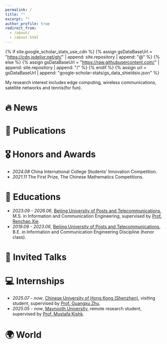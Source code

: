 ```yaml
---
permalink: /
title: ""
excerpt: ""
author_profile: true
redirect_from: 
  - /about/
  - /about.html
---
```


{% if site.google_scholar_stats_use_cdn %}
{% assign gsDataBaseUrl = "https://cdn.jsdelivr.net/gh/" | append: site.repository | append: "@" %}
{% else %}
{% assign gsDataBaseUrl = "https://raw.githubusercontent.com/" | append: site.repository | append: "/" %}
{% endif %}
{% assign url = gsDataBaseUrl | append: "google-scholar-stats/gs_data_shieldsio.json" %}

<span class='anchor' id='about-me'></span>

My research interest includes edge computing, wireless communications, satellite networks and tennis(for fun).


# 🔥 News


# 📝 Publications 


# 🎖 Honors and Awards
- *2024.08* China International College Students’ Innovation Competition.  
- *2021.11* The First Prize, The Chinese Mathematics Competitions.  

# 📖 Educations
- *2023.09 - 2026.06*, [Beijing University of Posts and Telecommunications](https://www.bupt.edu.cn/), M.S. in Information and Communication Engineering, supervised by [Prof. Renchao Xie](https://scholar.google.com/citations?hl=en&user=sT5_96EAAAAJ).   
- *2019.09 - 2023.06*, [Beijing University of Posts and Telecommunications](https://www.bupt.edu.cn/), B.E. in Information and Communication Engineering Discipline (honor class).  

# 💬 Invited Talks


# 💻 Internships
- *2025.07 - now*, [Chinese University of Hong Kong (Shenzhen)](https://www.cuhk.edu.cn/en), visiting student, supervised by [Prof. Guangxu Zhu](https://sites.google.com/view/guangxuzhu/home).    
- *2025.05 - now*, [Maynooth University](https://www.maynoothuniversity.ie/), remote research student, supervised by [Prof. Mustafa Kishk](https://sites.google.com/site/mustafaakishk/home).

# 🌍 World
<div style="max-width:400px; margin:auto;">
  <script type="text/javascript" id="mapmyvisitors" src="//mapmyvisitors.com/map.js?d=RS-h-PPd6DfhQaf8Lc1z8fVNaqcq1hrS4yJRa2HWah8&cl=ffffff&w=a"></script>
</div>


